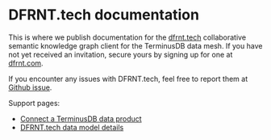 # DFRNT.tech documentation

This is where we publish documentation for the [dfrnt.tech](https://dfrnt.tech) collaborative semantic knowledge graph client for the TerminusDB data mesh. If you have not yet received an invitation, secure yours by signing up for one at [dfrnt.com](https://dfrnt.com).

If you encounter any issues with DFRNT.tech, feel free to report them at [Github issue](https://github.com/dfrnt-com/support/issues).

Support pages:

* [Connect a TerminusDB data product](/connect-terminusdb)
* [DFRNT.tech data model details](/about)

